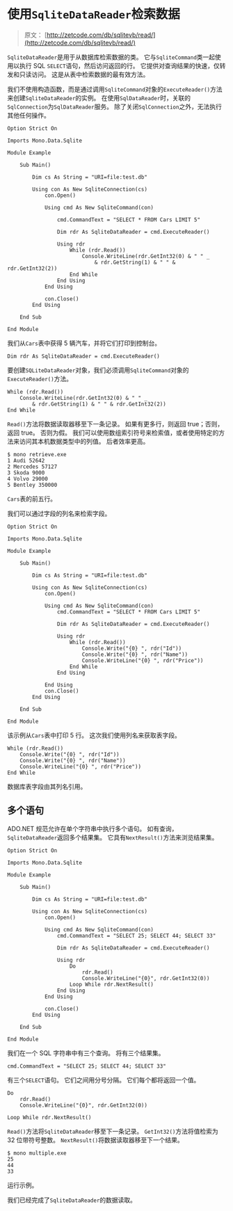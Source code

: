 # 使用`SqliteDataReader`检索数据

> 原文： [http://zetcode.com/db/sqlitevb/read/](http://zetcode.com/db/sqlitevb/read/)

`SqliteDataReader`是用于从数据库检索数据的类。 它与`SqliteCommand`类一起使用以执行 SQL `SELECT`语句，然后访问返回的行。 它提供对查询结果的快速，仅转发和只读访问。 这是从表中检索数据的最有效方法。

我们不使用构造函数，而是通过调用`SqliteCommand`对象的`ExecuteReader()`方法来创建`SqliteDataReader`的实例。 在使用`SqlDataReader`时，关联的`SqlConnection`为`SqlDataReader`服务。 除了关闭`SqlConnection`之外，无法执行其他任何操作。

```
Option Strict On

Imports Mono.Data.Sqlite

Module Example

    Sub Main()

        Dim cs As String = "URI=file:test.db"

        Using con As New SqliteConnection(cs)        
            con.Open()

            Using cmd As New SqliteCommand(con)

                cmd.CommandText = "SELECT * FROM Cars LIMIT 5"

                Dim rdr As SqliteDataReader = cmd.ExecuteReader()

                Using rdr                
                    While (rdr.Read())
                        Console.WriteLine(rdr.GetInt32(0) & " " _ 
                            & rdr.GetString(1) & " " & rdr.GetInt32(2))
                    End While         
                End Using        
            End Using

            con.Close()
        End Using

    End Sub

End Module

```

我们从`Cars`表中获得 5 辆汽车，并将它们打印到控制台。

```
Dim rdr As SqliteDataReader = cmd.ExecuteReader()

```

要创建`SQLiteDataReader`对象，我们必须调用`SqliteCommand`对象的`ExecuteReader()`方法。

```
While (rdr.Read())
    Console.WriteLine(rdr.GetInt32(0) & " " _ 
        & rdr.GetString(1) & " " & rdr.GetInt32(2))
End While

```

`Read()`方法将数据读取器移至下一条记录。 如果有更多行，则返回 true；否则，返回 true。 否则为假。 我们可以使用数组索引符号来检索值，或者使用特定的方法来访问其本机数据类型中的列值。 后者效率更高。

```
$ mono retrieve.exe 
1 Audi 52642
2 Mercedes 57127
3 Skoda 9000
4 Volvo 29000
5 Bentley 350000

```

`Cars`表的前五行。

我们可以通过字段的列名来检索字段。

```
Option Strict On

Imports Mono.Data.Sqlite

Module Example

    Sub Main()

        Dim cs As String = "URI=file:test.db"

        Using con As New SqliteConnection(cs)        
            con.Open()

            Using cmd As New SqliteCommand(con)
                cmd.CommandText = "SELECT * FROM Cars LIMIT 5"

                Dim rdr As SqliteDataReader = cmd.ExecuteReader()

                Using rdr
                    While (rdr.Read())
                        Console.Write("{0} ", rdr("Id"))
                        Console.Write("{0} ", rdr("Name"))
                        Console.WriteLine("{0} ", rdr("Price"))
                    End While         
                End Using

            End Using
            con.Close()
        End Using

    End Sub

End Module

```

该示例从`Cars`表中打印 5 行。 这次我们使用列名来获取表字段。

```
While (rdr.Read())
    Console.Write("{0} ", rdr("Id"))
    Console.Write("{0} ", rdr("Name"))
    Console.WriteLine("{0} ", rdr("Price"))
End While

```

数据库表字段由其列名引用。

## 多个语句

ADO.NET 规范允许在单个字符串中执行多个语句。 如有查询，`SqliteDataReader`返回多个结果集。 它具有`NextResult()`方法来浏览结果集。

```
Option Strict On

Imports Mono.Data.Sqlite

Module Example

    Sub Main()

        Dim cs As String = "URI=file:test.db"

        Using con As New SqliteConnection(cs)       
            con.Open()

            Using cmd As New SqliteCommand(con)
                cmd.CommandText = "SELECT 25; SELECT 44; SELECT 33"

                Dim rdr As SqliteDataReader = cmd.ExecuteReader()

                Using rdr                
                    Do                    
                        rdr.Read()
                        Console.WriteLine("{0}", rdr.GetInt32(0))
                    Loop While rdr.NextResult()         
                End Using      
            End Using

            con.Close()
        End Using

    End Sub

End Module

```

我们在一个 SQL 字符串中有三个查询。 将有三个结果集。

```
cmd.CommandText = "SELECT 25; SELECT 44; SELECT 33"

```

有三个`SELECT`语句。 它们之间用分号分隔。 它们每个都将返回一个值。

```
Do                    
    rdr.Read()
    Console.WriteLine("{0}", rdr.GetInt32(0))

Loop While rdr.NextResult()

```

`Read()`方法将`SqliteDataReader`移至下一条记录。 `GetInt32()`方法将值检索为 32 位带符号整数。 `NextResult()`将数据读取器移至下一个结果。

```
$ mono multiple.exe 
25
44
33

```

运行示例。

我们已经完成了`SqliteDataReader`的数据读取。
